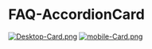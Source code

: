 # FAQ-AccordionCard
[![Desktop-Card.png](https://i.postimg.cc/KY2cVBw1/Desktop-Card.png)](https://postimg.cc/4YWTH7JG)
[![mobile-Card.png](https://i.postimg.cc/hPL96b3m/mobile-Card.png)](https://postimg.cc/crJg8YW1)
